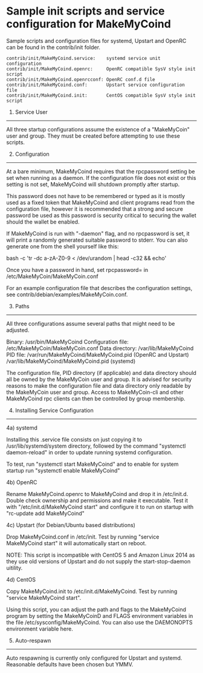Sample init scripts and service configuration for MakeMyCoind
==========================================================

Sample scripts and configuration files for systemd, Upstart and OpenRC
can be found in the contrib/init folder.

    contrib/init/MakeMyCoind.service:    systemd service unit configuration
    contrib/init/MakeMyCoind.openrc:     OpenRC compatible SysV style init script
    contrib/init/MakeMyCoind.openrcconf: OpenRC conf.d file
    contrib/init/MakeMyCoind.conf:       Upstart service configuration file
    contrib/init/MakeMyCoind.init:       CentOS compatible SysV style init script

1. Service User
---------------------------------

All three startup configurations assume the existence of a "MakeMyCoin" user
and group.  They must be created before attempting to use these scripts.

2. Configuration
---------------------------------

At a bare minimum, MakeMyCoind requires that the rpcpassword setting be set
when running as a daemon.  If the configuration file does not exist or this
setting is not set, MakeMyCoind will shutdown promptly after startup.

This password does not have to be remembered or typed as it is mostly used
as a fixed token that MakeMyCoind and client programs read from the configuration
file, however it is recommended that a strong and secure password be used
as this password is security critical to securing the wallet should the
wallet be enabled.

If MakeMyCoind is run with "-daemon" flag, and no rpcpassword is set, it will
print a randomly generated suitable password to stderr.  You can also
generate one from the shell yourself like this:

bash -c 'tr -dc a-zA-Z0-9 < /dev/urandom | head -c32 && echo'

Once you have a password in hand, set rpcpassword= in /etc/MakeMyCoin/MakeMyCoin.conf

For an example configuration file that describes the configuration settings,
see contrib/debian/examples/MakeMyCoin.conf.

3. Paths
---------------------------------

All three configurations assume several paths that might need to be adjusted.

Binary:              /usr/bin/MakeMyCoind
Configuration file:  /etc/MakeMyCoin/MakeMyCoin.conf
Data directory:      /var/lib/MakeMyCoind
PID file:            /var/run/MakeMyCoind/MakeMyCoind.pid (OpenRC and Upstart)
                     /var/lib/MakeMyCoind/MakeMyCoind.pid (systemd)

The configuration file, PID directory (if applicable) and data directory
should all be owned by the MakeMyCoin user and group.  It is advised for security
reasons to make the configuration file and data directory only readable by the
MakeMyCoin user and group.  Access to MakeMyCoin-cli and other MakeMyCoind rpc clients
can then be controlled by group membership.

4. Installing Service Configuration
-----------------------------------

4a) systemd

Installing this .service file consists on just copying it to
/usr/lib/systemd/system directory, followed by the command
"systemctl daemon-reload" in order to update running systemd configuration.

To test, run "systemctl start MakeMyCoind" and to enable for system startup run
"systemctl enable MakeMyCoind"

4b) OpenRC

Rename MakeMyCoind.openrc to MakeMyCoind and drop it in /etc/init.d.  Double
check ownership and permissions and make it executable.  Test it with
"/etc/init.d/MakeMyCoind start" and configure it to run on startup with
"rc-update add MakeMyCoind"

4c) Upstart (for Debian/Ubuntu based distributions)

Drop MakeMyCoind.conf in /etc/init.  Test by running "service MakeMyCoind start"
it will automatically start on reboot.

NOTE: This script is incompatible with CentOS 5 and Amazon Linux 2014 as they
use old versions of Upstart and do not supply the start-stop-daemon uitility.

4d) CentOS

Copy MakeMyCoind.init to /etc/init.d/MakeMyCoind. Test by running "service MakeMyCoind start".

Using this script, you can adjust the path and flags to the MakeMyCoind program by
setting the MakeMyCoinD and FLAGS environment variables in the file
/etc/sysconfig/MakeMyCoind. You can also use the DAEMONOPTS environment variable here.

5. Auto-respawn
-----------------------------------

Auto respawning is currently only configured for Upstart and systemd.
Reasonable defaults have been chosen but YMMV.
